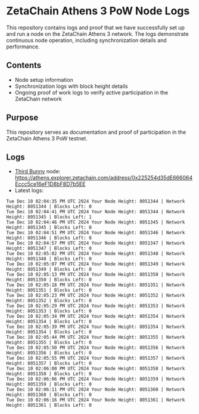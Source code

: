 # ZetaChain Athens 3 PoW Node Logs
This repository contains logs and proof that we have successfully set up and run a node on the ZetaChain Athens 3 network. The logs demonstrate continuous node operation, including synchronization details and performance.

## Contents
- Node setup information
- Synchronization logs with block height details
- Ongoing proof of work logs to verify active participation in the ZetaChain network

## Purpose
This repository serves as documentation and proof of participation in the ZetaChain Athens 3 PoW testnet.

## Logs

- [Third Bunny](https://thirdbunny.xyz/) node: https://athens.explorer.zetachain.com/address/0x225254d35dE666064Eccc5ce16eF1D8bF8D7b5EE
- Latest logs:
```
Tue Dec 10 02:04:35 PM UTC 2024 Your Node Height: 8051344 | Network Height: 8051344 | Blocks Left: 0
Tue Dec 10 02:04:41 PM UTC 2024 Your Node Height: 8051344 | Network Height: 8051345 | Blocks Left: 1
Tue Dec 10 02:04:46 PM UTC 2024 Your Node Height: 8051345 | Network Height: 8051345 | Blocks Left: 0
Tue Dec 10 02:04:51 PM UTC 2024 Your Node Height: 8051346 | Network Height: 8051346 | Blocks Left: 0
Tue Dec 10 02:04:57 PM UTC 2024 Your Node Height: 8051347 | Network Height: 8051347 | Blocks Left: 0
Tue Dec 10 02:05:02 PM UTC 2024 Your Node Height: 8051348 | Network Height: 8051348 | Blocks Left: 0
Tue Dec 10 02:05:07 PM UTC 2024 Your Node Height: 8051349 | Network Height: 8051349 | Blocks Left: 0
Tue Dec 10 02:05:13 PM UTC 2024 Your Node Height: 8051350 | Network Height: 8051350 | Blocks Left: 0
Tue Dec 10 02:05:18 PM UTC 2024 Your Node Height: 8051351 | Network Height: 8051351 | Blocks Left: 0
Tue Dec 10 02:05:23 PM UTC 2024 Your Node Height: 8051352 | Network Height: 8051352 | Blocks Left: 0
Tue Dec 10 02:05:29 PM UTC 2024 Your Node Height: 8051353 | Network Height: 8051353 | Blocks Left: 0
Tue Dec 10 02:05:34 PM UTC 2024 Your Node Height: 8051354 | Network Height: 8051354 | Blocks Left: 0
Tue Dec 10 02:05:39 PM UTC 2024 Your Node Height: 8051354 | Network Height: 8051354 | Blocks Left: 0
Tue Dec 10 02:05:44 PM UTC 2024 Your Node Height: 8051355 | Network Height: 8051355 | Blocks Left: 0
Tue Dec 10 02:05:50 PM UTC 2024 Your Node Height: 8051356 | Network Height: 8051356 | Blocks Left: 0
Tue Dec 10 02:05:55 PM UTC 2024 Your Node Height: 8051357 | Network Height: 8051357 | Blocks Left: 0
Tue Dec 10 02:06:00 PM UTC 2024 Your Node Height: 8051358 | Network Height: 8051358 | Blocks Left: 0
Tue Dec 10 02:06:06 PM UTC 2024 Your Node Height: 8051359 | Network Height: 8051359 | Blocks Left: 0
Tue Dec 10 02:06:11 PM UTC 2024 Your Node Height: 8051360 | Network Height: 8051360 | Blocks Left: 0
Tue Dec 10 02:06:16 PM UTC 2024 Your Node Height: 8051361 | Network Height: 8051361 | Blocks Left: 0
```
